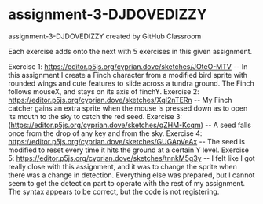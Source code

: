 # assignment-3-DJDOVEDIZZY
assignment-3-DJDOVEDIZZY created by GitHub Classroom

Each exercise adds onto the next with 5 exercises in this given assignment.

Exercise 1: https://editor.p5js.org/cyprian.dove/sketches/JOteO-MTV -- In this assignment I create a Finch character from a modified bird sprite with rounded wings and cute features to slide across a tundra ground. The Finch follows mouseX, and stays on its axis of finchY.
Exercise 2: https://editor.p5js.org/cyprian.dove/sketches/XqI2nTERn -- My Finch catcher gains an extra sprite when the mouse is pressed down as to open its mouth to the sky to catch the red seed.
Exercise 3: (https://editor.p5js.org/cyprian.dove/sketches/qZHM-Kcqm) -- A seed falls once from the drop of any key and from the sky.
Exercise 4: https://editor.p5js.org/cyprian.dove/sketches/GUGApVeAx -- The seed is modified to reset every time it hits the ground at a certain Y level.
Exercise 5: https://editor.p5js.org/cyprian.dove/sketches/tnnkM5g3y -- I felt like I got really close with this assignment, and it was to change the sprite when there was a change in detection. Everything else was prepared, but I cannot seem to get the detection part to operate with the rest of my assignment. The syntax appears to be correct, but the code is not registering. 
